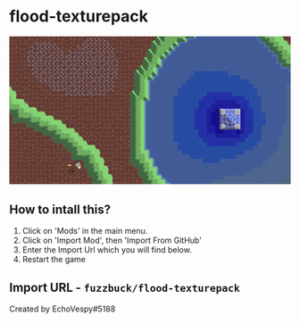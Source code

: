 # flood-texturepack
![screenshot](ss.png "Screenshot")



## How to intall this?
1. Click on 'Mods' in the main menu.
2. Click on 'Import Mod', then 'Import From GitHub'
3. Enter the Import Url which you will find below.
4. Restart the game


## Import URL - `fuzzbuck/flood-texturepack`

Created by EchoVespy#5188
